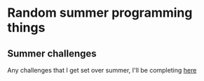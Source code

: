 # Random summer programming things

## Summer challenges

Any challenges that I get set over summer, I'll be completing [here](./summer-challenges/)
